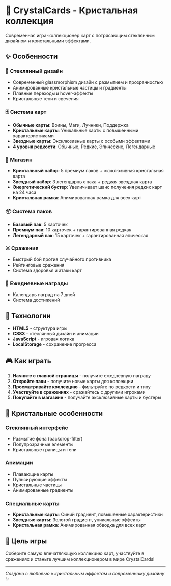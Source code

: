 # 💎 CrystalCards - Кристальная коллекция

Современная игра-коллекционер карт с потрясающим стеклянным дизайном и кристальными эффектами.

## ✨ Особенности

### 🎨 Стеклянный дизайн
- Современный glassmorphism дизайн с размытием и прозрачностью
- Анимированные кристальные частицы и градиенты
- Плавные переходы и hover-эффекты
- Кристальные тени и свечения

### 🃏 Система карт
- **Обычные карты**: Воины, Маги, Лучники, Поддержка
- **Кристальные карты**: Уникальные карты с повышенными характеристиками
- **Звездные карты**: Эксклюзивные карты с особыми эффектами
- **4 уровня редкости**: Обычные, Редкие, Эпические, Легендарные

### 🛒 Магазин
- **Кристальный набор**: 5 премиум паков + эксклюзивная кристальная карта
- **Звездный набор**: 3 легендарных пака + редкая звездная карта
- **Энергетический бустер**: Увеличивает шанс получения редких карт на 24 часа
- **Кристальная рамка**: Анимированная рамка для всех карт

### 📦 Система паков
- **Базовый пак**: 5 карточек
- **Премиум пак**: 10 карточек + гарантированная редкая
- **Легендарный пак**: 15 карточек + гарантированная эпическая

### ⚔️ Сражения
- Быстрый бой против случайного противника
- Рейтинговые сражения
- Система здоровья и атаки карт

### 🎁 Ежедневные награды
- Календарь наград на 7 дней
- Система достижений

## 🚀 Технологии

- **HTML5** - структура игры
- **CSS3** - стеклянный дизайн и анимации
- **JavaScript** - игровая логика
- **LocalStorage** - сохранение прогресса

## 🎮 Как играть

1. **Начните с главной страницы** - получите ежедневную награду
2. **Откройте паки** - получите новые карты для коллекции
3. **Просматривайте коллекцию** - фильтруйте по редкости и типу
4. **Участвуйте в сражениях** - сражайтесь с другими игроками
5. **Покупайте в магазине** - получайте эксклюзивные карты и бустеры

## 💎 Кристальные особенности

### Стеклянный интерфейс
- Размытие фона (backdrop-filter)
- Полупрозрачные элементы
- Кристальные границы и тени

### Анимации
- Плавающие карты
- Пульсирующие эффекты
- Кристальные частицы
- Анимированные градиенты

### Специальные карты
- **Кристальные карты**: Синий градиент, повышенные характеристики
- **Звездные карты**: Золотой градиент, уникальные эффекты
- **Кристальная рамка**: Анимированная обводка для всех карт

## 🎯 Цель игры

Соберите самую впечатляющую коллекцию карт, участвуйте в сражениях и станьте лучшим коллекционером в мире CrystalCards!

---

*Создано с любовью к кристальным эффектам и современному дизайну* ✨ 